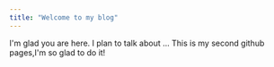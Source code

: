 ```yaml
---
title: "Welcome to my blog"
---
```


I'm glad you are here. I plan to talk about ...
This is my second github pages,I'm so glad to do it!
